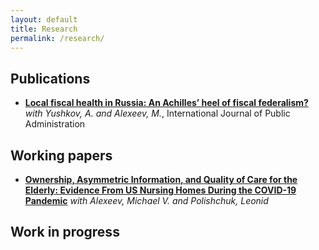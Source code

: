 ```yaml
---
layout: default
title: Research
permalink: /research/
---
```


Publications
---
- **[Local fiscal health in Russia: An Achilles’ heel of fiscal federalism?](https://www.tandfonline.com/doi/full/10.1080/01900692.2024.2399133)**
_with Yushkov, A. and Alexeev, M._, International Journal of Public Administration

Working papers
---
- **[Ownership, Asymmetric Information, and Quality of Care for the Elderly: Evidence From US Nursing Homes During the COVID-19 Pandemic](https://ssrn.com/abstract=4906864)**
_with Alexeev, Michael V. and Polishchuk, Leonid_

Work in progress
---
